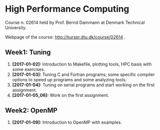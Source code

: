 # High Performance Computing
Course n. 02614 held by Prof. Bernd Dammann at Denmark Technical University.

Webpage of the course: http://kurser.dtu.dk/course/02614 .


## Week1: Tuning
1. **[2017-01-02]:** Introduction to Makefile, plotting tools, HPC basis with some exercises.
2. **[2017-01-03]:** Tuning C and Fortran programs; some specific compiler options to speed up programs and some analyzing tools.
3. **[2017-01-04]:** Tuning on serial programs and start working on the first assignment.
3. **[2017-01-05_06]:** Work on the first assignment.


## Week2: OpenMP
1. **[2017-01-09]:** Introduction to OpenMP with examples.
